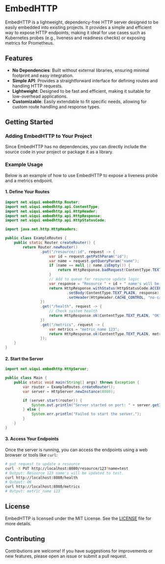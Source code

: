 # EmbedHTTP

EmbedHTTP is a lightweight, dependency-free HTTP server designed to be easily embedded into existing projects. It provides a simple and efficient way to expose HTTP endpoints, making it ideal for use cases such as Kubernetes probes (e.g., liveness and readiness checks) or exposing metrics for Prometheus.

## Features

- **No Dependencies**: Built without external libraries, ensuring minimal footprint and easy integration.
- **Simple API**: Provides a straightforward interface for defining routes and handling HTTP requests.
- **Lightweight**: Designed to be fast and efficient, making it suitable for low-overhead applications.
- **Customizable**: Easily extendable to fit specific needs, allowing for custom route handling and response types.

## Getting Started

### Adding EmbedHTTP to Your Project

Since EmbedHTTP has no dependencies, you can directly include the source code in your project or package it as a library.

### Example Usage

Below is an example of how to use EmbedHTTP to expose a liveness probe and a metrics endpoint.

#### 1. Define Your Routes

```java
import net.uiqui.embedhttp.Router;
import net.uiqui.embedhttp.api.ContentType;
import net.uiqui.embedhttp.api.HttpHeader;
import net.uiqui.embedhttp.api.HttpResponse;
import net.uiqui.embedhttp.api.HttpStatusCode;

import java.net.http.HttpHeaders;

public class ExampleRoutes {
    public static Router createRouter() {
        return Router.newRouter()
                .put("/resource/:id", request -> {
                    var id = request.getPathParam("id");
                    var name = request.getQueryParam("name");
                    if (name == null || name.isEmpty()) {
                        return HttpResponse.badRequest(ContentType.TEXT_PLAIN, "Name parameter is required.");
                    }
                    // Add to queue for resource update logic
                    var response = "Resource " + id + " name's will be updated to " + name + ".";
                    return HttpResponse.withStatus(HttpStatusCode.ACCEPTED)
                            .setBody(ContentType.TEXT_PLAIN, response)
                            .setHeader(HttpHeader.CACHE_CONTROL, "no-cache");
                })
                .get("/health", request -> {
                    // Check system health
                    return HttpResponse.ok(ContentType.TEXT_PLAIN, "OK");
                })
                .get("/metrics", request -> {
                    var metrics = "metric_name 123";
                    return HttpResponse.ok(ContentType.TEXT_PLAIN, metrics);
                });
    }
}
```
#### 2. Start the Server

```java
import net.uiqui.embedhttp.HttpServer;

public class Main {
    public static void main(String[] args) throws Exception {
        var router = ExampleRoutes.createRouter();
        var server = HttpServer.newInstance(8080);

        if (server.start(router)) {
            System.out.println("Server started on port: " + server.getInstancePort());
        } else {
            System.err.println("Failed to start the server.");
        }
    }
}
```

#### 3. Access Your Endpoints

Once the server is running, you can access the endpoints using a web browser or tools like `curl`:

```bash
# put request to update a resource
curl -X PUT http://localhost:8080/resource/123?name=test
# Output: Resource 123 name's will be updated to test.
curl http://localhost:8080/health
# Output: OK
curl http://localhost:8080/metrics
# Output: metric_name 123
```

## License
EmbedHTTP is licensed under the MIT License. See the [LICENSE](LICENSE) file for more details.

## Contributing
Contributions are welcome! If you have suggestions for improvements or new features, please open an issue or submit a pull request.

